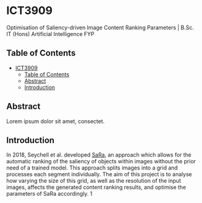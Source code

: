 # ICT3909
Optimisation of Saliency-driven Image Content Ranking Parameters | B.Sc. IT (Hons) Artificial Intelligence FYP

## Table of Contents
- [ICT3909](#ict3909)
  - [Table of Contents](#table-of-contents)
  - [Abstract](#abstract)
  - [Introduction](#introduction)

## Abstract
Lorem ipsum dolor sit amet, consectet.

## Introduction
In 2018, Seychell et al. developed <a href="	https://www.um.edu.mt/library/oar/handle/123456789/90087" target="_blank">SaRa</a>, an approach which allows for the automatic
ranking of the saliency of objects within images without the prior need of a trained model.
This approach splits images into a grid and processes each segment individually. The aim
of this project is to analyse how varying the size of this grid, as well as the resolution of the
input images, affects the generated content ranking results, and optimise the parameters
of SaRa accordingly.
1
